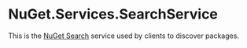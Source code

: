 # NuGet.Services.SearchService

This is the [NuGet Search](https://docs.microsoft.com/en-us/nuget/api/search-query-service-resource) service used by clients to discover packages.